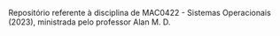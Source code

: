Repositório referente à disciplina de MAC0422 - Sistemas Operacionais (2023), ministrada pelo professor Alan M. D.
